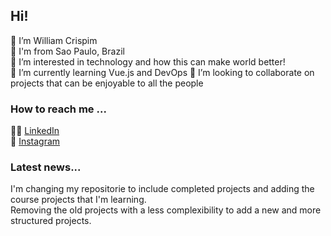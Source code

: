 ## Hi!  
👋 I’m William Crispim  
📍  I'm from Sao Paulo, Brazil  
👀 I’m interested in technology and how this can make world better!  
🌱 I’m currently learning Vue.js and DevOps 
💞️ I’m looking to collaborate on projects that can be enjoyable to all the people  

### How to reach me ...  
🤝🏼 [LinkedIn](linkedin.com/in/crispimwilliam)  
📸 [Instagram](instagram.com/willcrispim)  

### Latest news...  
I'm changing my repositorie to include completed projects and adding the course projects that I'm learning.  
Removing the old projects with a less complexibility to add a new and more structured projects.  
